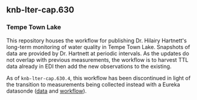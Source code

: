 ## knb-lter-cap.630

### Tempe Town Lake

This repository houses the workflow for publishing Dr. Hilairy Hartnett's long-term monitoring of water quality in Tempe Town Lake. Snapshots of data are provided by Dr. Hartnett at periodic intervals. As the updates do not overlap with previous measurements, the workflow is to harvest TTL data already in EDI then add the new observations to the existing.

As of `knb-lter-cap.630.4`, this workflow has been discontinued in light of the transition to measurements being collected instead with a Eureka datasonde ([data](https://portal.edirepository.org/nis/mapbrowse?scope=knb-lter-cap&identifier=712) and [workflow](https://gitlab.com/caplter/knb-lter-cap.712)).
